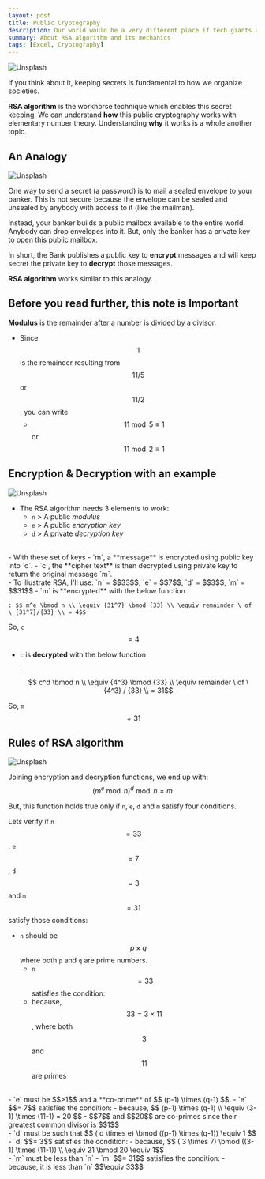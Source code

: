 ```yaml
---
layout: post
title: Public Cryptography
description: Our world would be a very different place if tech giants and banks couldn't guard passwords.
summary: About RSA algorithm and its mechanics
tags: [Excel, Cryptography]
---
```


![Unsplash](https://source.unsplash.com/EPeK7w5Eeic/800x450/ "Source: unsplash.com/@proxyclick")

If you think about it, keeping secrets is fundamental to how we organize societies.

**RSA algorithm** is the workhorse technique which enables this secret keeping. We can understand **how** this public cryptography works with elementary number theory. Understanding **why** it works is a whole another topic.



## An Analogy

![Unsplash](https://source.unsplash.com/SHeN-2puD7s/800x450/ "Source: unsplash.com/@groovelanddesigns")

One way to send a secret (a password) is to mail a sealed envelope to your banker. This is not secure because the envelope can be sealed and unsealed by anybody with access to it (like the mailman). 

Instead, your banker builds a public mailbox available to the entire world. Anybody can drop envelopes into it. But, only the banker has a private key to open this public mailbox.

In short, the Bank publishes a public key to **encrypt** messages and will keep secret the private key to **decrypt** those messages.

**RSA algorithm** works similar to this analogy.


## Before you read further, this note is Important

**Modulus** is the remainder after a number is divided by a divisor. 

- Since $$1$$ is the remainder resulting from $$ 11/5 $$ or $$ 11/2 $$,  you can write 
    - $$11\bmod 5 \equiv 1$$ or  $$11\bmod 2 \equiv 1$$


## Encryption & Decryption with an example

![Unsplash](https://source.unsplash.com/hecib2an4T4/800x450/ "Source: unsplash.com/@jeswinthomas")

- The RSA algorithm needs 3 elements to work:
  - `n` > A public *modulus* 
  - `e` > A public *encryption key*
  - `d` > A private *decryption key*  

<br>
- With these set of keys 
  - `m`, a  **message** is encrypted using public key into `c`. 
  - `c`, the **cipher text** is then decrypted using private key to return the original message `m`.


<br>
- To illustrate RSA, I'll use: `n` = $$33$$,  `e` = $$7$$,   `d` = $$3$$,  `m` = $$31$$
  - `m` is **encrypted** with the below function
    
    : $$ m^e \bmod n \\ \equiv {31^7} \bmod {33} \\ \equiv remainder \ of \ {31^7}/{33} \\ = 4$$

  So, `c` $$= 4$$


  - `c` is **decrypted** with the below function
    
    : $$ c^d \bmod n \\ \equiv {4^3} \bmod {33} \\ \equiv remainder \ of \ {4^3} / {33} \\ = 31$$

  So, `m` $$= 31$$




## Rules of RSA algorithm

![Unsplash](https://source.unsplash.com/_U-x3_FYxfI/800x450/ "Source: unsplash.com/@punttim")


Joining  encryption and decryption functions, we end up with: <br>
$$  (m^e \bmod n)^ d \bmod n = m $$ 

But, this function holds true only if `n`, `e`, `d` and `m` satisfy four conditions.

Lets verify if `n` $$= 33$$ , `e` $$= 7$$ , `d` $$= 3$$ and  `m` $$= 31$$  satisfy those conditions:

- `n` should be $$ p \times q$$ where both `p` and `q` are prime numbers. 
  - `n` $$= 33$$ satisfies the condition:
  - because, $$ 33 = 3 \times 11 $$, where both $$3$$ and $$11$$ are primes

<br>
- `e` must be $$>1$$ and a **co-prime** of $$ (p-1) \times (q-1) $$.
  - `e` $$= 7$$ satisfies the condition:
  - because, $$ (p-1) \times (q-1)  \\ \equiv (3-1) \times (11-1) = 20 $$
  - $$7$$ and $$20$$ are co-primes since their greatest common divisor is $$1$$

<br>
- `d` must be such that $$ ( d \times e) \bmod ((p-1) \times (q-1)) \equiv 1 $$
  - `d` $$= 3$$ satisfies the condition: 
  - because, $$ ( 3 \times 7) \bmod ((3-1) \times (11-1)) \\ \equiv 21 \bmod 20 \equiv 1$$

<br>
- `m` must be less than `n` 
  - `m` $$= 31$$ satisfies the condition: 
  - because, it is less than `n` $$\equiv 33$$